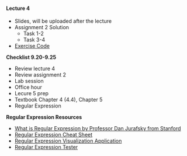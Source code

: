 #### Lecture 4
+ Slides, will be uploaded after the lecture
+ Assignment 2 Solution
  + Task 1-2
  + Task 3-4
+ [Exercise Code](https://www.dropbox.com/s/9dxp6r0m4w09ox0/Exercise.java?dl=0)

**Checklist 9.20-9.25**
+ Review lecture 4
+ Review assignment 2
+ Lab session
+ Office hour
+ Lecure 5 prep
 + Textbook Chapter 4 (4.4), Chapter 5
 + Regular Expression

**Regular Expression Resources**
+ [What is Regular Expression by Professor Dan Jurafsky from Stanford](https://www.youtube.com/watch?v=hwDhO1GLb_4)
+ [Regular Expression Cheat Sheet](http://www.rexegg.com/regex-quickstart.html)
+ [Regular Expression Visualization Application](https://regexper.com/)
+ [Regular Expression Tester](http://java-regex-tester.appspot.com/)
